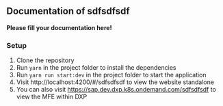 ## Documentation of sdfsdfsdf

**Please fill your documentation here!**


### Setup

1. Clone the repository
2. Run `yarn` in the project folder to install the dependencies
3. Run `yarn run start:dev` in the project folder to start the application
4. Visit http://localhost:4200/#/sdfsdfsdf to view the website standalone
5. You can also visit https://sap.dev.dxp.k8s.ondemand.com/sdfsdfsdf to view the MFE within DXP